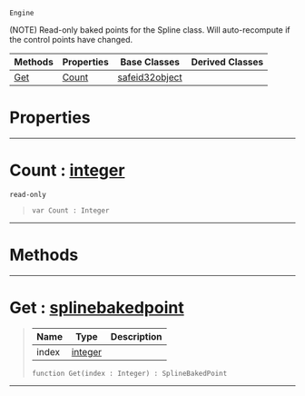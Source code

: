  `Engine`

(NOTE) Read-only baked points for the Spline class. Will auto-recompute if the control points have changed.

|Methods|Properties|Base Classes|Derived Classes|
|---|---|---|---|
|[ Get](https://github.com/dragonCASTjosh/PlasmaDocs/blob/master/code_reference/class_reference/splinebakedpoints.markdown#get-plasma-engine-document)|[ Count](https://github.com/dragonCASTjosh/PlasmaDocs/blob/master/code_reference/class_reference/splinebakedpoints.markdown#count-plasma-engine-docume)|[safeid32object](https://github.com/dragonCASTjosh/PlasmaDocs/blob/master/code_reference/class_reference/safeid32object.markdown)| |


 #  Properties


---  
 #  Count : [integer](https://github.com/dragonCASTjosh/PlasmaDocs/blob/master/code_reference/lightning_base_types/integer.markdown)

 `read-only`

> 
> ``` lang=cpp, name=Lightning
> var Count : Integer


---  
 #  Methods


---  
 #  Get : [splinebakedpoint](https://github.com/dragonCASTjosh/PlasmaDocs/blob/master/code_reference/class_reference/splinebakedpoint.markdown)

> 
> |Name|Type|Description|
> |---|---|---|
> |index|[integer](https://github.com/dragonCASTjosh/PlasmaDocs/blob/master/code_reference/lightning_base_types/integer.markdown)| |
> ``` lang=cpp, name=Lightning
> function Get(index : Integer) : SplineBakedPoint
> ``` 


---  
 

 